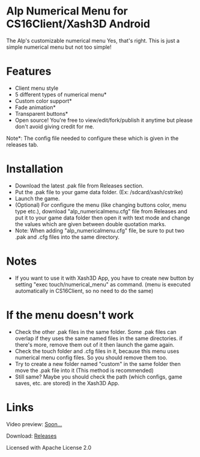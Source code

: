 # Alp Numerical Menu for CS16Client/Xash3D Android
The Alp's customizable numerical menu
Yes, that's right. This is just a simple numerical menu but not too simple!
# Features
- Client menu style
- 5 different types of numerical menu*
- Custom color support*
- Fade animation*
- Transparent buttons*
- Open source! You're free to view/edit/fork/publish it anytime but please don't avoid giving credit for me.

Note*: The config file needed to configure these which is given in the releases tab.
# Installation
- Download the latest .pak file from Releases section.
- Put the .pak file to your game data folder. (Ex: /sdcard/xash/cstrike)
- Launch the game.
- (Optional) For configure the menu (like changing buttons color, menu type etc.), download "alp_numericalmenu.cfg" file from Releases and put it to your game data folder then open it with text mode and change the values which are given between double quotation marks.
- Note: When adding "alp_numericalmenu.cfg" file, be sure to put two .pak and .cfg files into the same directory.
# Notes
- If you want to use it with Xash3D App, you have to create new button by setting "exec touch/numerical_menu" as command. (menu is executed automatically in CS16Client, so no need to do the same)
# If the menu doesn't work
- Check the other .pak files in the same folder. Some .pak files can overlap if they uses the same named files in the same directories. if there's more, remove them out of it then launch the game again.
- Check the touch folder and .cfg files in it, because this menu uses numerical menu config files. So you should remove them too.
- Try to create a new folder named "custom" in the same folder then move the .pak file into it (This method is recommended)
- Still same? Maybe you should check the path (which configs, game saves, etc. are stored) in the Xash3D App.
# Links
Video preview: [Soon...]()

Download: [Releases](https://github.com/Alprnn357/alp-numerical-menu/releases)

Licensed with Apache License 2.0
